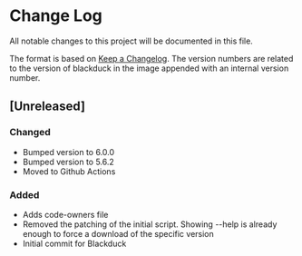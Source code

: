# Change Log
All notable changes to this project will be documented in this file.

The format is based on [Keep a Changelog](http://keepachangelog.com/).
The version numbers are related to the version of blackduck in the image appended with an internal version number.

## [Unreleased]

### Changed
- Bumped version to 6.0.0
- Bumped version to 5.6.2
- Moved to Github Actions 

### Added
- Adds code-owners file
- Removed the patching of the initial script. 
  Showing --help is already enough to force a download of the specific version
- Initial commit for Blackduck
